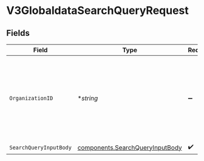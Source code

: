 # V3GlobaldataSearchQueryRequest


## Fields

| Field                                                                                                                                                                                        | Type                                                                                                                                                                                         | Required                                                                                                                                                                                     | Description                                                                                                                                                                                  |
| -------------------------------------------------------------------------------------------------------------------------------------------------------------------------------------------- | -------------------------------------------------------------------------------------------------------------------------------------------------------------------------------------------- | -------------------------------------------------------------------------------------------------------------------------------------------------------------------------------------------- | -------------------------------------------------------------------------------------------------------------------------------------------------------------------------------------------- |
| `OrganizationID`                                                                                                                                                                             | **string*                                                                                                                                                                                    | :heavy_minus_sign:                                                                                                                                                                           | The ID of a Censys organization to associate the request with. See the [Getting Started docs](https://docs.censys.com/reference/get-started#/set-your-organization-id) for more information. |
| `SearchQueryInputBody`                                                                                                                                                                       | [components.SearchQueryInputBody](../../models/components/searchqueryinputbody.md)                                                                                                           | :heavy_check_mark:                                                                                                                                                                           | N/A                                                                                                                                                                                          |